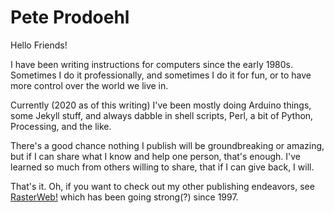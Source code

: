 # Pete Prodoehl

Hello Friends!

I have been writing instructions for computers since the early 1980s. Sometimes I do it professionally, and sometimes I do it for fun, or to have more control over the world we live in.

Currently (2020 as of this writing) I've been mostly doing Arduino things, some Jekyll stuff, and always dabble in shell scripts, Perl, a bit of Python, Processing, and the like.

There's a good chance nothing I publish will be groundbreaking or amazing, but if I can share what I know and help one person, that's enough. I've learned so much from others willing to share, that if I can give back, I will.

That's it. Oh, if you want to check out my other publishing endeavors, see [RasterWeb!](http://rasterweb.net/raster/) which has been going strong(?) since 1997.

<!--
**raster/raster** is a ✨ _special_ ✨ repository because its `README.md` (this file) appears on your GitHub profile.

Here are some ideas to get you started:

- 🔭 I’m currently working on ...
- 🌱 I’m currently learning ...
- 👯 I’m looking to collaborate on ...
- 🤔 I’m looking for help with ...
- 💬 Ask me about ...
- 📫 How to reach me: ...
- 😄 Pronouns: ...
- ⚡ Fun fact: ...
-->

